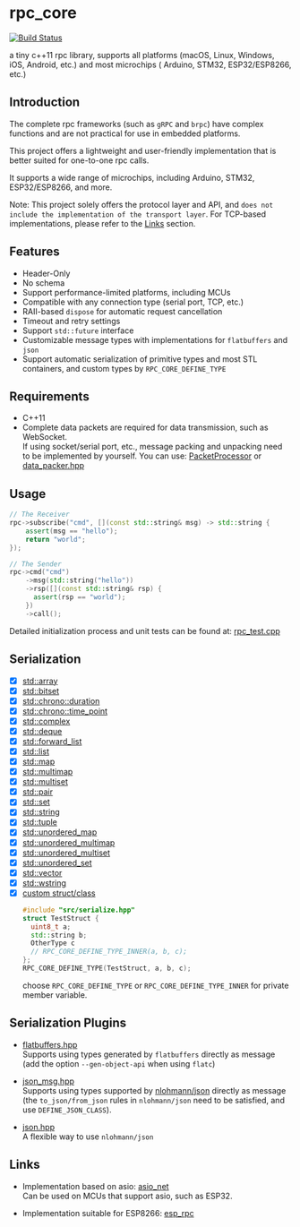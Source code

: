 # rpc_core

[![Build Status](https://github.com/shuai132/rpc_core/workflows/build/badge.svg)](https://github.com/shuai132/rpc_core/actions?workflow=build)

a tiny c++11 rpc library, supports all platforms (macOS, Linux, Windows, iOS, Android, etc.) and most microchips (
Arduino, STM32, ESP32/ESP8266, etc.)

## Introduction

The complete rpc frameworks (such as `gRPC` and `brpc`) have complex functions
and are not practical for use in embedded platforms.

This project offers a lightweight and user-friendly implementation that is better suited for one-to-one rpc calls.

It supports a wide range of microchips, including Arduino, STM32, ESP32/ESP8266, and more.

Note:
This project solely offers the protocol layer and API,
and `does not include the implementation of the transport layer`.
For TCP-based implementations, please refer to the [Links](#Links) section.

## Features

* Header-Only
* No schema
* Support performance-limited platforms, including MCUs
* Compatible with any connection type (serial port, TCP, etc.)
* RAII-based `dispose` for automatic request cancellation
* Timeout and retry settings
* Support `std::future` interface
* Customizable message types with implementations for `flatbuffers` and `json`
* Support automatic serialization of primitive types and most STL containers, and custom types by `RPC_CORE_DEFINE_TYPE`

## Requirements

* C++11
* Complete data packets are required for data transmission, such as WebSocket.  
  If using socket/serial port, etc.,
  message packing and unpacking need to be implemented by yourself. You can use:
  [PacketProcessor](https://github.com/shuai132/PacketProcessor)
  or
  [data_packer.hpp](https://github.com/shuai132/esp_rpc/blob/main/data_packer.hpp)

## Usage

```c++
// The Receiver
rpc->subscribe("cmd", [](const std::string& msg) -> std::string {
    assert(msg == "hello");
    return "world";
});

// The Sender
rpc->cmd("cmd")
    ->msg(std::string("hello"))
    ->rsp([](const std::string& rsp) {
      assert(rsp == "world");
    })
    ->call();
```

Detailed initialization process and unit tests can be found at: [rpc_test.cpp](test/rpc_test.cpp)

## Serialization

- [x] [std::array](https://en.cppreference.com/w/cpp/container/array)
- [x] [std::bitset](https://en.cppreference.com/w/cpp/utility/bitset)
- [x] [std::chrono::duration](https://en.cppreference.com/w/cpp/chrono/duration)
- [x] [std::chrono::time_point](https://en.cppreference.com/w/cpp/chrono/time_point)
- [x] [std::complex](https://en.cppreference.com/w/cpp/numeric/complex)
- [x] [std::deque](https://en.cppreference.com/w/cpp/container/deque)
- [x] [std::forward_list](https://en.cppreference.com/w/cpp/container/forward_list)
- [x] [std::list](https://en.cppreference.com/w/cpp/container/list)
- [x] [std::map](https://en.cppreference.com/w/cpp/container/map)
- [x] [std::multimap](https://en.cppreference.com/w/cpp/container/multimap)
- [x] [std::multiset](https://en.cppreference.com/w/cpp/container/multiset)
- [x] [std::pair](https://en.cppreference.com/w/cpp/utility/pair)
- [x] [std::set](https://en.cppreference.com/w/cpp/container/set)
- [x] [std::string](https://en.cppreference.com/w/cpp/string/basic_string)
- [x] [std::tuple](https://en.cppreference.com/w/cpp/utility/tuple)
- [x] [std::unordered_map](https://en.cppreference.com/w/cpp/container/unordered_map)
- [x] [std::unordered_multimap](https://en.cppreference.com/w/cpp/container/unordered_multimap)
- [x] [std::unordered_multiset](https://en.cppreference.com/w/cpp/container/unordered_multiset)
- [x] [std::unordered_set](https://en.cppreference.com/w/cpp/container/unordered_set)
- [x] [std::vector](https://en.cppreference.com/w/cpp/container/vector)
- [x] [std::wstring](https://en.cppreference.com/w/cpp/string/basic_string)
- [x] [custom struct/class](test/type/CustomType.h)
  ```c++
  #include "src/serialize.hpp"
  struct TestStruct {
    uint8_t a;
    std::string b;
    OtherType c
    // RPC_CORE_DEFINE_TYPE_INNER(a, b, c);
  };
  RPC_CORE_DEFINE_TYPE(TestStruct, a, b, c);
  ```
  choose `RPC_CORE_DEFINE_TYPE` or `RPC_CORE_DEFINE_TYPE_INNER` for private member variable.

## Serialization Plugins

* [flatbuffers.hpp](./plugin/flatbuffers.hpp)  
  Supports using types generated by `flatbuffers` directly as message  
  (add the option `--gen-object-api` when using `flatc`)


* [json_msg.hpp](./plugin/json_msg.hpp)  
  Supports using types supported by [nlohmann/json](https://github.com/nlohmann/json) directly as message  
  (the `to_json/from_json` rules in `nlohmann/json` need to be satisfied, and use `DEFINE_JSON_CLASS`).


* [json.hpp](./plugin/json.hpp)  
  A flexible way to use `nlohmann/json`

## Links

* Implementation based on asio: [asio_net](https://github.com/shuai132/asio_net)  
  Can be used on MCUs that support asio, such as ESP32.


* Implementation suitable for ESP8266: [esp_rpc](https://github.com/shuai132/esp_rpc)
